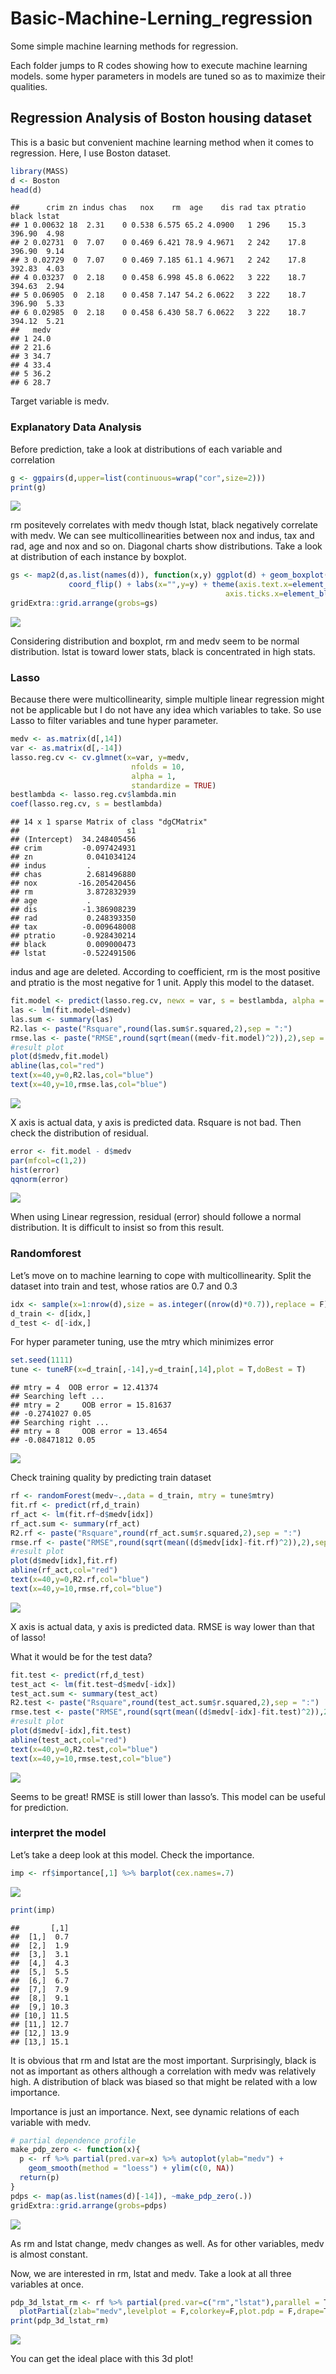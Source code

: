 # Basic-Machine-Lerning_regression

Some simple machine learning methods for regression.

Each folder jumps to R codes showing how to execute machine learning models.
some hyper parameters in models are tuned so as to maximize their qualities.

## Regression Analysis of Boston housing dataset

This is a basic but convenient machine learning method when it comes to
regression. Here, I use Boston dataset.

``` r
library(MASS)
d <- Boston
head(d)
```

    ##      crim zn indus chas   nox    rm  age    dis rad tax ptratio  black lstat
    ## 1 0.00632 18  2.31    0 0.538 6.575 65.2 4.0900   1 296    15.3 396.90  4.98
    ## 2 0.02731  0  7.07    0 0.469 6.421 78.9 4.9671   2 242    17.8 396.90  9.14
    ## 3 0.02729  0  7.07    0 0.469 7.185 61.1 4.9671   2 242    17.8 392.83  4.03
    ## 4 0.03237  0  2.18    0 0.458 6.998 45.8 6.0622   3 222    18.7 394.63  2.94
    ## 5 0.06905  0  2.18    0 0.458 7.147 54.2 6.0622   3 222    18.7 396.90  5.33
    ## 6 0.02985  0  2.18    0 0.458 6.430 58.7 6.0622   3 222    18.7 394.12  5.21
    ##   medv
    ## 1 24.0
    ## 2 21.6
    ## 3 34.7
    ## 4 33.4
    ## 5 36.2
    ## 6 28.7

Target variable is medv.

### Explanatory Data Analysis

Before prediction, take a look at distributions of each variable and
correlation

``` r
g <- ggpairs(d,upper=list(continuous=wrap("cor",size=2)))
print(g)
```

![](Boston_predictive_analysis_files/figure-gfm/unnamed-chunk-2-1.png)<!-- -->

rm positevely correlates with medv though lstat, black negatively
correlate with medv. We can see multicollinearities between nox and
indus, tax and rad, age and nox and so on. Diagonal charts show
distributions. Take a look at distribution of each instance by boxplot.

``` r
gs <- map2(d,as.list(names(d)), function(x,y) ggplot(d) + geom_boxplot(aes(x)) + 
             coord_flip() + labs(x="",y=y) + theme(axis.text.x=element_blank(),
                                                axis.ticks.x=element_blank() ))
gridExtra::grid.arrange(grobs=gs)
```

![](Boston_predictive_analysis_files/figure-gfm/unnamed-chunk-3-1.png)<!-- -->

Considering distribution and boxplot, rm and medv seem to be normal
distribution. lstat is toward lower stats, black is concentrated in high
stats.

### Lasso

Because there were multicollinearity, simple multiple linear regression
might not be applicable but I do not have any idea which variables to
take. So use Lasso to filter variables and tune hyper parameter.

``` r
medv <- as.matrix(d[,14])
var <- as.matrix(d[,-14])
lasso.reg.cv <- cv.glmnet(x=var, y=medv,
                           nfolds = 10,
                           alpha = 1, 
                           standardize = TRUE)
bestlambda <- lasso.reg.cv$lambda.min
coef(lasso.reg.cv, s = bestlambda)
```

    ## 14 x 1 sparse Matrix of class "dgCMatrix"
    ##                        s1
    ## (Intercept)  34.248405456
    ## crim         -0.097424931
    ## zn            0.041034124
    ## indus         .          
    ## chas          2.681496880
    ## nox         -16.205420456
    ## rm            3.872832939
    ## age           .          
    ## dis          -1.386908239
    ## rad           0.248393350
    ## tax          -0.009648008
    ## ptratio      -0.928430214
    ## black         0.009000473
    ## lstat        -0.522491506

indus and age are deleted. According to coefficient, rm is the most
positive and ptratio is the most negative for 1 unit. Apply this model
to the dataset.

``` r
fit.model <- predict(lasso.reg.cv, newx = var, s = bestlambda, alpha = 1)
las <- lm(fit.model~d$medv)
las.sum <- summary(las)
R2.las <- paste("Rsquare",round(las.sum$r.squared,2),sep = ":")
rmse.las <- paste("RMSE",round(sqrt(mean((medv-fit.model)^2)),2),sep = ":")
#result plot
plot(d$medv,fit.model)
abline(las,col="red")
text(x=40,y=0,R2.las,col="blue")
text(x=40,y=10,rmse.las,col="blue")
```

![](Boston_predictive_analysis_files/figure-gfm/unnamed-chunk-5-1.png)<!-- -->

X axis is actual data, y axis is predicted data. Rsquare is not bad.
Then check the distribution of residual.

``` r
error <- fit.model - d$medv
par(mfcol=c(1,2))
hist(error)
qqnorm(error)
```

![](Boston_predictive_analysis_files/figure-gfm/unnamed-chunk-6-1.png)<!-- -->

When using Linear regression, residual (error) should followe a normal
distribution. It is difficult to insist so from this result.

### Randomforest

Let’s move on to machine learning to cope with multicollinearity. Split
the dataset into train and test, whose ratios are 0.7 and 0.3

``` r
idx <- sample(x=1:nrow(d),size = as.integer((nrow(d)*0.7)),replace = F)
d_train <- d[idx,]
d_test <- d[-idx,]
```

For hyper parameter tuning, use the mtry which minimizes error

``` r
set.seed(1111)
tune <- tuneRF(x=d_train[,-14],y=d_train[,14],plot = T,doBest = T)
```

    ## mtry = 4  OOB error = 12.41374 
    ## Searching left ...
    ## mtry = 2     OOB error = 15.81637 
    ## -0.2741027 0.05 
    ## Searching right ...
    ## mtry = 8     OOB error = 13.4654 
    ## -0.08471812 0.05

![](Boston_predictive_analysis_files/figure-gfm/unnamed-chunk-8-1.png)<!-- -->

Check training quality by predicting train dataset

``` r
rf <- randomForest(medv~.,data = d_train, mtry = tune$mtry)
fit.rf <- predict(rf,d_train)
rf_act <- lm(fit.rf~d$medv[idx])
rf_act.sum <- summary(rf_act)
R2.rf <- paste("Rsquare",round(rf_act.sum$r.squared,2),sep = ":")
rmse.rf <- paste("RMSE",round(sqrt(mean((d$medv[idx]-fit.rf)^2)),2),sep = ":")
#result plot
plot(d$medv[idx],fit.rf)
abline(rf_act,col="red")
text(x=40,y=0,R2.rf,col="blue")
text(x=40,y=10,rmse.rf,col="blue")
```

![](Boston_predictive_analysis_files/figure-gfm/unnamed-chunk-9-1.png)<!-- -->

X axis is actual data, y axis is predicted data. RMSE is way lower than
that of lasso!

What it would be for the test data?

``` r
fit.test <- predict(rf,d_test)
test_act <- lm(fit.test~d$medv[-idx])
test_act.sum <- summary(test_act)
R2.test <- paste("Rsquare",round(test_act.sum$r.squared,2),sep = ":")
rmse.test <- paste("RMSE",round(sqrt(mean((d$medv[-idx]-fit.test)^2)),2),sep = ":")
#result plot
plot(d$medv[-idx],fit.test)
abline(test_act,col="red")
text(x=40,y=0,R2.test,col="blue")
text(x=40,y=10,rmse.test,col="blue")
```

![](Boston_predictive_analysis_files/figure-gfm/unnamed-chunk-10-1.png)<!-- -->

Seems to be great! RMSE is still lower than lasso’s. This model can be
useful for prediction.

### interpret the model

Let’s take a deep look at this model. Check the importance.

``` r
imp <- rf$importance[,1] %>% barplot(cex.names=.7)
```

![](Boston_predictive_analysis_files/figure-gfm/unnamed-chunk-11-1.png)<!-- -->

``` r
print(imp)
```

    ##       [,1]
    ##  [1,]  0.7
    ##  [2,]  1.9
    ##  [3,]  3.1
    ##  [4,]  4.3
    ##  [5,]  5.5
    ##  [6,]  6.7
    ##  [7,]  7.9
    ##  [8,]  9.1
    ##  [9,] 10.3
    ## [10,] 11.5
    ## [11,] 12.7
    ## [12,] 13.9
    ## [13,] 15.1

It is obvious that rm and lstat are the most important. Surprisingly,
black is not as important as others although a correlation with medv was
relatively high. A distribution of black was biased so that might be
related with a low importance.

Importance is just an importance. Next, see dynamic relations of each
variable with medv.

``` r
# partial dependence profile
make_pdp_zero <- function(x){
  p <- rf %>% partial(pred.var=x) %>% autoplot(ylab="medv") + 
    geom_smooth(method = "loess") + ylim(c(0, NA))
  return(p)
}
pdps <- map(as.list(names(d)[-14]), ~make_pdp_zero(.))
gridExtra::grid.arrange(grobs=pdps)
```

![](Boston_predictive_analysis_files/figure-gfm/unnamed-chunk-12-1.png)<!-- -->

As rm and lstat change, medv changes as well. As for other variables,
medv is almost constant.

Now, we are interested in rm, lstat and medv. Take a look at all three
variables at once.

``` r
pdp_3d_lstat_rm <- rf %>% partial(pred.var=c("rm","lstat"),parallel = T) %>%
  plotPartial(zlab="medv",levelplot = F,colorkey=F,plot.pdp = F,drape=T,scale=list(arrows=F),plot.margin= unit(c(0, 0, 0, 0), "lines"))
print(pdp_3d_lstat_rm)
```

![](Boston_predictive_analysis_files/figure-gfm/unnamed-chunk-13-1.png)<!-- -->

You can get the ideal place with this 3d plot!
